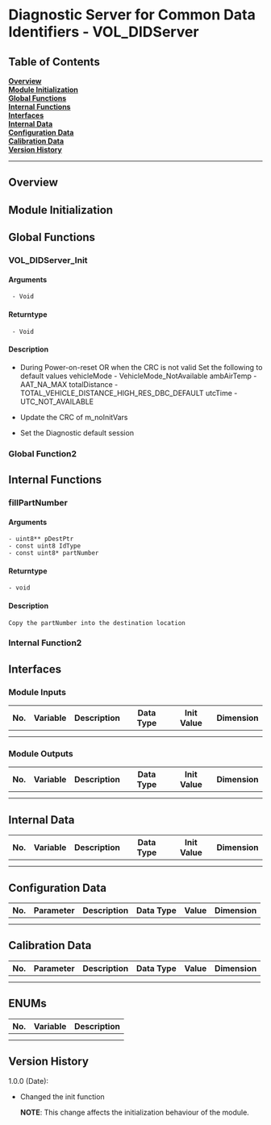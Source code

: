 Diagnostic Server for Common Data Identifiers - VOL_DIDServer
========


## Table of Contents
**[Overview](#Overview)**<br>
**[Module Initialization](#Module-Initialization)**<br>
**[Global Functions](#Global-Functions)**<br>
**[Internal Functions](#Internal-Functions)**<br>
**[Interfaces](#Interfaces)**<br>
**[Internal Data](#Internal-Data)**<br>
**[Configuration Data](#Configuration-Data)**<br>
**[Calibration Data](#Calibration-Data)**<br>
**[Version History](#Version-History)**<br>

-----------------------------

## Overview



## Module Initialization



## Global Functions

### VOL_DIDServer_Init

#### Arguments
	 - Void
#### Returntype
	 - Void
	
#### Description
	
+ During Power-on-reset OR when the CRC is not valid Set the following to default values
		vehicleMode - VehicleMode_NotAvailable
		ambAirTemp -  AAT_NA_MAX
		totalDistance - TOTAL_VEHICLE_DISTANCE_HIGH_RES_DBC_DEFAULT
		utcTime - UTC_NOT_AVAILABLE
      
+ Update the CRC of m_noInitVars  
	
+ Set the Diagnostic default session

   	

### Global Function2


## Internal Functions

### fillPartNumber

#### Arguments
	- uint8** pDestPtr 
	- const uint8 IdType
	- const uint8* partNumber
#### Returntype
	- void
#### Description
	
	Copy the partNumber into the destination location

### Internal Function2

## Interfaces



### Module Inputs

| No.	| Variable			 | Description 		| Data Type	 	 | Init Value   | Dimension |
|:---	| :---:              | :--:             |:---:        	 | :--:         | ---:      |
|		| 			         | 			        |				 | 			    |			|
|		| 			         | 			        |				 | 			    |			|
### Module Outputs

| No.	| Variable			 | Description 		| Data Type	 	 | Init Value   | Dimension |
|:---	| :---:              | :--:             |:---:        	 | :--:         | ---:      |
|		| 			         | 			        |				 | 			    |			|
|		| 			         | 			        |				 | 			    |			|


## Internal Data



| No.	| Variable			 | Description 		| Data Type	 	 | Init Value   | Dimension |
|:---	| :---:              | :--:             |:---:        	 | :--:         | ---:      |
|		| 			         | 			        |				 | 			    |			|
|		| 			         | 			        |				 | 			    |			|


## Configuration Data



| No.	| Parameter			 | Description 		| Data Type	 	| Value 		| Dimension |
|:---	| :---:              | :--:             |:---:         	| :--:          | ---:      |
|		| 			         | 			        |				| 			    |			|
|		| 			         | 			        |				| 			    |			|	


## Calibration Data



| No.	| Parameter			 | Description 		| Data Type	 	| Value 		| Dimension |
|:---	| :---:              | :--:             |:---:         	| :--:          | ---:      |
|		| 			         | 			        |				| 			    |			|
|		| 			         | 			        |				| 			    |			|	

## ENUMs



| No.	| Variable			 | Description 		| 
|:---	| :---:              | --:              |
|		| 			         | 			        |
|		| 			         | 			        |

## Version History


1.0.0 (Date):

+	Changed the init function 

	**NOTE**: This change affects the initialization behaviour of the module.
